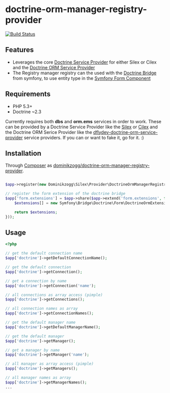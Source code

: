 doctrine-orm-manager-registry-provider
======================================

[![Build Status](https://api.travis-ci.org/dominikzogg/doctrine-orm-manager-registry-provider.png?branch=master)](https://travis-ci.org/dominikzogg/doctrine-orm-manager-registry-provider)

Features
--------

 * Leverages the core [Doctrine Service Provider][1] for either Silex or Cilex and the [Doctrine ORM Service Provider][3]
 * The Registry manager registry can the used with the [Doctrine Bridge][4] from symfony, to use entity type in the [Symfony Form Component][5] 

Requirements
------------

 * PHP 5.3+
 * Doctrine ~2.3
 
Currently requires both **dbs** and **orm.ems** services in order to work.
These can be provided by a Doctrine Service Provider like the [Silex][1] or [Cilex][2] and the Doctrine ORM Serice Provider like the [dflydev-doctrine-orm-service-provider][3] service providers.
If you can or want to fake it, go for it. :)

Installation
------------
 
Through [Composer](http://getcomposer.org) as [dominikzogg/doctrine-orm-manager-registry-provider][6].

```php

$app->register(new Dominikzogg\Silex\Provider\DoctrineOrmManagerRegistryProvider());

// register the form extension of the doctrine bridge
$app['form.extensions'] = $app->share($app->extend('form.extensions', function ($extensions, $app) {
    $extensions[] = new Symfony\Bridge\Doctrine\Form\DoctrineOrmExtension($app['doctrine']);

    return $extensions;
}));
```

Usage
-----

```php
<?php

// get the default connection name
$app['doctrine']->getDefaultConnectionName();

// get the default connection 
$app['doctrine']->getConnection();

// get a connection by name
$app['doctrine']->getConnection('name');

// all connections as array access (pimple)
$app['doctrine']->getConnections();

// all connection names as array
$app['doctrine']->getConnectionNames();

// get the default manager name
$app['doctrine']->getDefaultManagerName();

// get the default manager
$app['doctrine']->getManager();

// get a manager by name
$app['doctrine']->getManager('name');

// all manager as array access (pimple)
$app['doctrine']->getManagers();

// all manager names as array
$app['doctrine']->getManagerNames();
...
```

[1]: http://silex.sensiolabs.org/doc/providers/doctrine.html
[2]: https://github.com/Cilex/Cilex/blob/master/src/Cilex/Provider/DoctrineServiceProvider.php
[3]: https://raw.github.com/dflydev/dflydev-doctrine-orm-service-provider
[4]: https://github.com/symfony/DoctrineBridge
[5]: https://github.com/symfony/Form
[6]: https://packagist.org/packages/dominikzogg/doctrine-orm-manager-registry-provider
